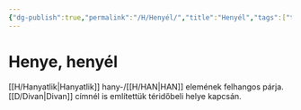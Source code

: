 ```yaml
---
{"dg-publish":true,"permalink":"/H/Henyél/","title":"Henyél","tags":["titleandheadingonedontmatch"],"created":"2024-05-01T15:18","updated":"2024-10-25T19:17"}
---
```



# Henye, henyél

[[H/Hanyatlik\|Hanyatlik]] hany-/[[H/HAN\|HAN]] elemének felhangos párja.  
[[D/Divan\|Divan]] címnél is említettük téridőbeli helye kapcsán.  